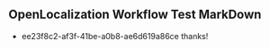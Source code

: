 ## OpenLocalization Workflow Test MarkDown
* ee23f8c2-af3f-41be-a0b8-ae6d619a86ce thanks!

<!--HONumber=Aug16_HO3-->


